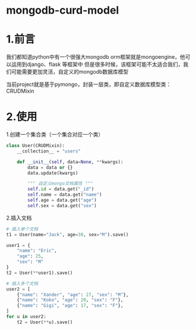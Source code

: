 # mongodb-curd-model

# 1.前言
我们都知道python中有一个很强大mongodb orm框架就是mongoengine，他可以运用到django、flask 等框架中
但是很多时候，该框架可能不太适合我们，我们可能需要更加灵活，自定义的mongodb数据库模型

当前project就是基于pymongo，封装一层类，即自定义数据库模型类：CRUDMixin



# 2.使用
1.创建一个集合类（一个集合对应一个类）
```python
class User(CRUDMixin):
    __collection__ = "users"

    def __init__(self, data=None, **kwargs):
        data = data or {}
        data.update(kwargs)

        """ 自定义mongo文档属性 """
        self.id = data.get("_id")
        self.name = data.get("name")
        self.age = data.get("age")
        self.sex = data.get("sex")
```

2.插入文档
```python
# 插入单个文档
t1 = User(name="Jack", age=30, sex="M").save()

user1 = {
    "name": "Eric",
    "age": 25,
    "sex": "M"
}
t2 = User(**user1).save()

# 插入多个文档
user2 = [
    {"name": "Xander", "age": 27, "sex": "M"},
    {"name": "Koko", "age": 20, "sex": "F"},
    {"name": "Gigi", "age": 17, "sex": "F"},
]
for u in user2:
    t2 = User(**u).save()
```
